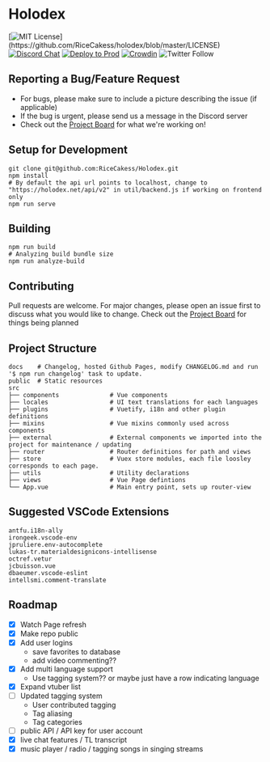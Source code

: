 # Holodex
[![MIT License](https://img.shields.io/apm/l/atomic-design-ui.svg?)](https://github.com/RiceCakess/holodex/blob/master/LICENSE)
[![Discord Chat](https://img.shields.io/discord/796190073271353385.svg)](https://discord.gg/)
[![Deploy to Prod](https://github.com/RiceCakess/holoclips/workflows/Deploy%20to%20production/badge.svg)](https://github.com/RiceCakess/holoclips/actions?query=workflow%3A%22Deploy+to+production%22)
[![Crowdin](https://badges.crowdin.net/holodex/localized.svg)](https://crowdin.com/project/holodex)
![Twitter Follow](https://img.shields.io/twitter/follow/holodex?style=social)


## Reporting a Bug/Feature Request
* For bugs, please make sure to include a picture describing the issue (if applicable)
* If the bug is urgent, please send us a message in the Discord server
* Check out the [Project Board](https://github.com/RiceCakess/Holodex/projects) for what we're working on!
 
## Setup for Development
```
git clone git@github.com:RiceCakess/Holodex.git
npm install
# By default the api url points to localhost, change to "https://holodex.net/api/v2" in util/backend.js if working on frontend only
npm run serve
```

## Building
```
npm run build
# Analyzing build bundle size
npm run analyze-build
```
## Contributing
Pull requests are welcome. For major changes, please open an issue first to discuss what you would like to change.
Check out the [Project Board](https://github.com/RiceCakess/Holodex/projects) for things being planned

## Project Structure
```
docs    # Changelog, hosted Github Pages, modify CHANGELOG.md and run '$ npm run changelog' task to update.
public  # Static resources
src     
├── components              # Vue components
├── locales                 # UI text translations for each languages
├── plugins                 # Vuetify, i18n and other plugin definitions
├── mixins                  # Vue mixins commonly used across components
├── external                # External components we imported into the project for maintenance / updating
├── router                  # Router definitions for path and views
├── store                   # Vuex store modules, each file loosley corresponds to each page.
├── utils                   # Utility declarations
├── views                   # Vue Page defintions
└── App.vue                 # Main entry point, sets up router-view
```

## Suggested VSCode Extensions
```
antfu.i18n-ally
irongeek.vscode-env
jpruliere.env-autocomplete
lukas-tr.materialdesignicons-intellisense
octref.vetur
jcbuisson.vue
dbaeumer.vscode-eslint
intellsmi.comment-translate
```

## Roadmap
- [x] Watch Page refresh 
- [x] Make repo public
- [x] Add user logins
  - save favorites to database
  - add video commenting??
- [x] Add multi language support
  - Use tagging system?? or maybe just have a row indicating language
- [x] Expand vtuber list
- [ ] Updated tagging system
  - User contributed tagging 
  - Tag aliasing
  - Tag categories
- [ ] public API / API key for user account
- [x] live chat features / TL transcript 
- [x] music player / radio / tagging songs in singing streams

